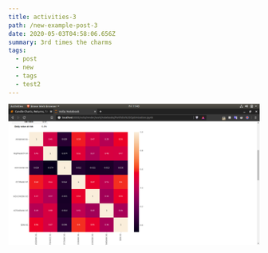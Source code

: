 ```yaml
---
title: activities-3
path: /new-example-post-3
date: 2020-05-03T04:58:06.656Z
summary: 3rd times the charms
tags:
  - post
  - new
  - tags
  - test2
---
```

![](images/port_opt_2.png)